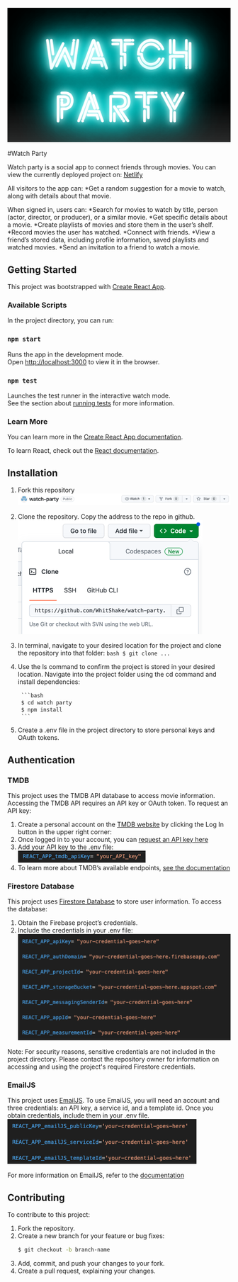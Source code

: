 ![Watch Party App Image](images/watch-party.png)

#Watch Party

Watch party is a social app to connect friends through movies. You can view the currently deployed project on: [Netlify](https://ada-watch-party.netlify.app/)

All visitors to the app can:
*Get a random suggestion for a movie to watch, along with details about that movie.

When signed in, users can:
*Search for movies to watch by title, person (actor, director, or producer), or a similar movie.
*Get specific details about a movie.
*Create playlists of movies and store them in the user’s shelf.
*Record movies the user has watched.
*Connect with friends.
*View a friend’s stored data, including profile information, saved playlists and watched movies.
*Send an invitation to a friend to watch a movie.

## Getting Started

This project was bootstrapped with [Create React App](https://github.com/facebook/create-react-app).

### Available Scripts

In the project directory, you can run:

### `npm start`

Runs the app in the development mode.\
Open [http://localhost:3000](http://localhost:3000) to view it in the browser.


### `npm test`

Launches the test runner in the interactive watch mode.\
See the section about [running tests](https://facebook.github.io/create-react-app/docs/running-tests) for more information.


### Learn More

You can learn more in the [Create React App documentation](https://facebook.github.io/create-react-app/docs/getting-started).

To learn React, check out the [React documentation](https://reactjs.org/).

## Installation
1. Fork this repository
![Fork Button](images/fork.png)

2. Clone the repository. Copy the address to the repo in github.
![Clone Button](images/clone.png)

3. In terminal, navigate to your desired location for the project and clone the repository into that folder:
		```bash
        $ git clone ...
        ``` 

4. Use the ls command to confirm the project is stored in your desired location.
Navigate into the project folder using the cd command and install dependencies:

        ```bash
        $ cd watch party
        $ npm install
        ```

5. Create a .env file in the project directory to store personal keys and OAuth tokens.

## Authentication

### TMDB
This project uses the TMDB API database to access movie information. Accessing the TMDB API requires an API key or OAuth token. 
To request an API key:
1. Create a personal account on the [TMDB website](https://developer.themoviedb.org/) by clicking the Log In button in the upper right corner: 
2. Once logged in to your account, you can [request an API key here](https://www.themoviedb.org/settings/api)
3. Add your API key to the .env file: 
![TMDB API key](images/tmdb-api-key.png)
4. To learn more about TMDB’s available endpoints, [see the documentation](https://developer.themoviedb.org/v4/reference/intro/getting-started)


### Firestore Database

This project uses [Firestore Database](firebase.google.com) to store user information. To access the database:
1. Obtain the Firebase project’s credentials.
2. Include the credentials in your .env file: 
![Firebase credentials](images/firebase-credentials.png)

Note: For security reasons, sensitive credentials are not included in the project directory. Please contact the repository owner for information on accessing and using the project's required Firestore credentials.

### EmailJS

This project uses [EmailJS](https://www.emailjs.com/). To use EmailJS, you will need an account and three credentials: an API key, a service id, and a template id. Once you obtain credentials, include them in your .env file.
![EmailJS credentials](images/emailjs-credentials.png)

For more information on EmailJS, refer to the [documentation](https://www.emailjs.com/docs/)

## Contributing

To contribute to this project:
1. Fork the repository.
2. Create a new branch for your feature or bug fixes:
    ```bash
    $ git checkout -b branch-name
    ```
3. Add, commit, and push your changes to your fork.
4. Create a pull request, explaining your changes.

